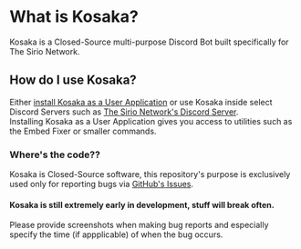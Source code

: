 # What is Kosaka?
Kosaka is a Closed-Source multi-purpose Discord Bot built specifically for The Sirio Network.

## How do I use Kosaka?
Either [install Kosaka as a User Application](https://discord.com/oauth2/authorize?client_id=1308405429725958226) or use Kosaka inside select Discord Servers such as [The Sirio Network's Discord Server](https://dev.sirio-network.com/discord).  
Installing Kosaka as a User Application gives you access to utilities such as the Embed Fixer or smaller commands.

### Where's the code??
Kosaka is Closed-Source software, this repository's purpose is exclusively used only for reporting bugs via [GitHub's Issues](https://github.com/Ascellayn/TSN_Kosaka-Issues/issues).

#### Kosaka is still extremely early in development, stuff will break often.
Please provide screenshots when making bug reports and especially specify the time (if appplicable) of when the bug occurs.
